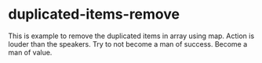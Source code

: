 # duplicated-items-remove
This is example to remove the duplicated items in array using map. Action is louder than the speakers. Try to not become a man of success. Become a man of value.
